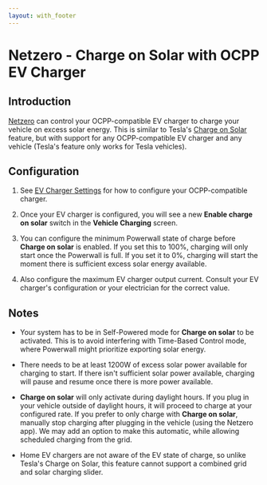 ```yaml
---
layout: with_footer
---
```


# Netzero - Charge on Solar with OCPP EV Charger

## Introduction

[Netzero](https://www.netzero.energy) can control your OCPP-compatible EV charger to charge your
vehicle on excess solar energy. This is similar to Tesla's [Charge on Solar](https://www.tesla.com/support/tesla-app/charge-on-solar)
feature, but with support for any OCPP-compatible EV charger and any vehicle (Tesla's feature only works
for Tesla vehicles).


## Configuration

1. See [EV Charger Settings](https://www.netzero.energy/docs/ev_charger_settings) for how to configure
   your OCPP-compatible charger.

2. Once your EV charger is configured, you will see a new **Enable charge on solar** switch in the
   **Vehicle Charging** screen.

3. You can configure the minimum Powerwall state of charge before **Charge on solar** is enabled.
   If you set this to 100%, charging will only start once the Powerwall is full. If you set
   it to 0%, charging will start the moment there is sufficient excess solar energy available.

4. Also configure the maximum EV charger output current. Consult your EV charger's configuration or
   your electrician for the correct value.


## Notes

- Your system has to be in Self-Powered mode for **Charge on solar** to be activated. This is to
  avoid interfering with Time-Based Control mode, where Powerwall might prioritize exporting solar
  energy.

- There needs to be at least 1200W of excess solar power available for charging to start. If there
  isn't sufficient solar power available, charging will pause and resume once there is more power
  available.

- **Charge on solar** will only activate during daylight hours. If you plug in your vehicle outside
  of daylight hours, it will proceed to charge at your configured rate. If you prefer to
  only charge with **Charge on solar**, manually stop charging after plugging in the vehicle (using the
  Netzero app). We may add an option to make this automatic, while allowing scheduled charging from
  the grid.

- Home EV chargers are not aware of the EV state of charge, so unlike Tesla's Charge on Solar, this
  feature cannot support a combined grid and solar charging slider.
